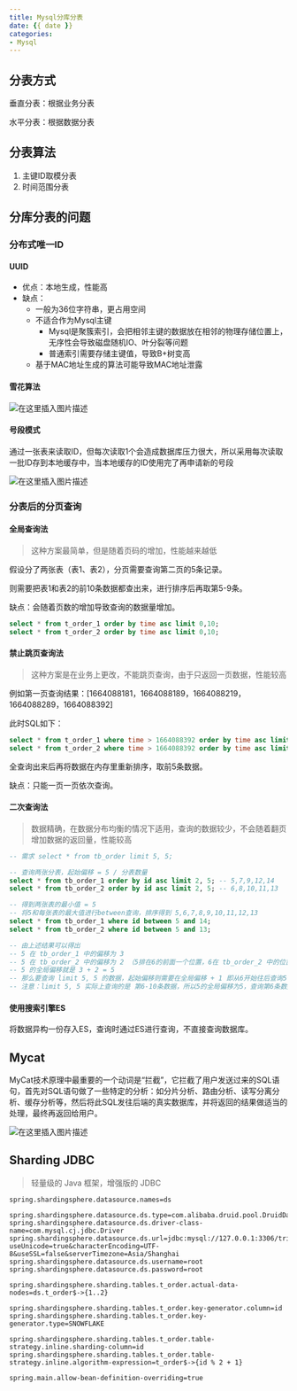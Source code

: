 ```yaml
---
title: Mysql分库分表
date: {{ date }}
categories:
- Mysql
---
```


## 分表方式

垂直分表：根据业务分表

水平分表：根据数据分表

## 分表算法

1. 主键ID取模分表
2. 时间范围分表

## 分库分表的问题

### 分布式唯一ID

#### UUID

- 优点：本地生成，性能高
- 缺点：
  - 一般为36位字符串，更占用空间
  - 不适合作为Mysql主键
    - Mysql是聚簇索引，会把相邻主键的数据放在相邻的物理存储位置上，无序性会导致磁盘随机IO、叶分裂等问题
    - 普通索引需要存储主键值，导致B+树变高
  - 基于MAC地址生成的算法可能导致MAC地址泄露

#### 雪花算法

![在这里插入图片描述](https://img-blog.csdnimg.cn/31b98dc293134cc7a6c604dc6afadb41.png)

#### 号段模式

通过一张表来读取ID，但每次读取1个会造成数据库压力很大，所以采用每次读取一批ID存到本地缓存中，当本地缓存的ID使用完了再申请新的号段

![在这里插入图片描述](https://img-blog.csdnimg.cn/f7a6e12e2fc2423b94bb4f625bdad3cb.png)

### 分表后的分页查询

#### 全局查询法

> 这种方案最简单，但是随着页码的增加，性能越来越低

假设分了两张表（表1、表2），分页需要查询第二页的5条记录。

则需要把表1和表2的前10条数据都查出来，进行排序后再取第5-9条。

缺点：会随着页数的增加导致查询的数据量增加。

```sql
select * from t_order_1 order by time asc limit 0,10;
select * from t_order_2 order by time asc limit 0,10;
```

#### 禁止跳页查询法

> 这种方案是在业务上更改，不能跳页查询，由于只返回一页数据，性能较高

例如第一页查询结果：[1664088181，1664088189，1664088219，1664088289，1664088392]

此时SQL如下：

```sql
select * from t_order_1 where time > 1664088392 order by time asc limit 5;
select * from t_order_2 where time > 1664088392 order by time asc limit 5;
```

全查询出来后再将数据在内存里重新排序，取前5条数据。

缺点：只能一页一页依次查询。

#### 二次查询法

> 数据精确，在数据分布均衡的情况下适用，查询的数据较少，不会随着翻页增加数据的返回量，性能较高

```sql
-- 需求 select * from tb_order limit 5, 5;

-- 查询两张分表，起始偏移 = 5 / 分表数量
select * from tb_order_1 order by id asc limit 2, 5; -- 5,7,9,12,14
select * from tb_order_2 order by id asc limit 2, 5; -- 6,8,10,11,13

-- 得到两张表的最小值 = 5
-- 将5和每张表的最大值进行between查询，排序得到 5,6,7,8,9,10,11,12,13
select * from tb_order_1 where id between 5 and 14;
select * from tb_order_2 where id between 5 and 13;

-- 由上述结果可以得出
-- 5 在 tb_order_1 中的偏移为 3
-- 5 在 tb_order_2 中的偏移为 2 （5排在6的前面一个位置，6在 tb_order_2 中的位置是3）
-- 5 的全局偏移就是 3 + 2 = 5
-- 那么要查询 limit 5, 5 的数据，起始偏移则需要在全局偏移 + 1 即从6开始往后查询5个即 [6,7,8,9,10]
-- 注意：limit 5, 5 实际上查询的是 第6-10条数据，所以5的全局偏移为5，查询第6条数据时则要+1
```

#### 使用搜索引擎ES

将数据异构一份存入ES，查询时通过ES进行查询，不直接查询数据库。

## Mycat

MyCat技术原理中最重要的一个动词是“拦截”，它拦截了用户发送过来的SQL语句，首先对SQL语句做了一些特定的分析：如分片分析、路由分析、读写分离分析、缓存分析等，然后将此SQL发往后端的真实数据库，并将返回的结果做适当的处理，最终再返回给用户。

![在这里插入图片描述](https://img-blog.csdnimg.cn/20210301090825393.png?x-oss-process=image/watermark,type_ZmFuZ3poZW5naGVpdGk,shadow_10,text_aHR0cHM6Ly9ibG9nLmNzZG4ubmV0L3dlaXhpbl80MjEwMzAyNg==,size_16,color_FFFFFF,t_70)

## Sharding JDBC

> 轻量级的 Java 框架，增强版的 JDBC

```properties
spring.shardingsphere.datasource.names=ds

spring.shardingsphere.datasource.ds.type=com.alibaba.druid.pool.DruidDataSource
spring.shardingsphere.datasource.ds.driver-class-name=com.mysql.cj.jdbc.Driver
spring.shardingsphere.datasource.ds.url=jdbc:mysql://127.0.0.1:3306/tripper?useUnicode=true&characterEncoding=UTF-8&useSSL=false&serverTimezone=Asia/Shanghai
spring.shardingsphere.datasource.ds.username=root
spring.shardingsphere.datasource.ds.password=root

spring.shardingsphere.sharding.tables.t_order.actual-data-nodes=ds.t_order$->{1..2}

spring.shardingsphere.sharding.tables.t_order.key-generator.column=id
spring.shardingsphere.sharding.tables.t_order.key-generator.type=SNOWFLAKE

spring.shardingsphere.sharding.tables.t_order.table-strategy.inline.sharding-column=id
spring.shardingsphere.sharding.tables.t_order.table-strategy.inline.algorithm-expression=t_order$->{id % 2 + 1}

spring.main.allow-bean-definition-overriding=true
```

